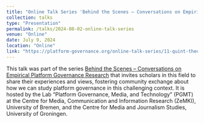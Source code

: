 ```yaml
---
title: "Online Talk Series 'Behind the Scenes – Conversations on Empirical Platform Governance Research'"
collection: talks
type: "Presentation"
permalink: /talks/2024-08-02-online-talk-series
venue: "Online"
date: July 9, 2024
location: "Online"
link: "https://platform-governance.org/online-talk-series/11-quint-theocharis-does-the-community-understand-the-community-guidelines/"
---
```



This talk was part of the series [Behind the Scenes – Conversations on Empirical Platform Governance Research]([](https://platform-governance.org/online-talk-series/)) that invites scholars in this field to share their experiences and views, fostering  community exchange about how we can study platform governance in this challenging context. It is hosted by the Lab “Platform Governance, Media, and Technology” (PGMT) at the Centre for Media, Communication and Information Research (ZeMKI), University of Bremen, and the Centre for Media and Journalism Studies, University of Groningen.
